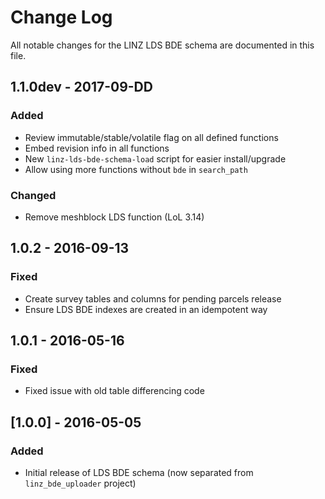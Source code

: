 # Change Log

All notable changes for the LINZ LDS BDE schema are documented in
this file.

## 1.1.0dev - 2017-09-DD
### Added
- Review immutable/stable/volatile flag on all defined functions
- Embed revision info in all functions
- New `linz-lds-bde-schema-load` script for easier install/upgrade
- Allow using more functions without `bde` in `search_path`
### Changed
- Remove meshblock LDS function  (LoL 3.14)

## 1.0.2 - 2016-09-13
### Fixed
- Create survey tables and columns for pending parcels release
- Ensure LDS BDE indexes are created in an idempotent way

## 1.0.1 - 2016-05-16
### Fixed
- Fixed issue with old table differencing code

## [1.0.0] - 2016-05-05
### Added
- Initial release of LDS BDE schema (now separated from
  `linz_bde_uploader` project)
